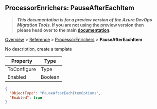 ## ProcessorEnrichers: PauseAfterEachItem

>**_This documentation is for a preview version of the Azure DevOps Migration Tools._ If you are not using the preview version then please head over to the main [documentation](https://nkdagility.github.io/azure-devops-migration-tools).**

[Overview](.././index.md) > [Reference](../index.md) > [ProcessorEnrichers](./index.md) > **PauseAfterEachItem**

No description, create a template

Property | Type
-------- | ----
ToConfigure | Type
Enabled | Boolean


```JSON
{
  "ObjectType": "PauseAfterEachItemOptions",
  "Enabled": true
}
```